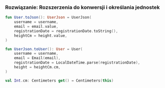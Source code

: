 ### Rozwiązanie: Rozszerzenia do konwersji i określania jednostek

```kotlin
fun User.toJson(): UserJson = UserJson(
    username = username,
    email = email.value,
    registrationDate = registrationDate.toString(),
    heightCm = height.value,
)

fun UserJson.toUser(): User = User(
    username = username,
    email = Email(email),
    registrationDate = LocalDateTime.parse(registrationDate),
    height = heightCm.cm,
)

val Int.cm: Centimeters get() = Centimeters(this)
```
